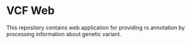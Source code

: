 # VCF Web

This repository contains web application for providing rs annotation by processing information about genetic variant. 

